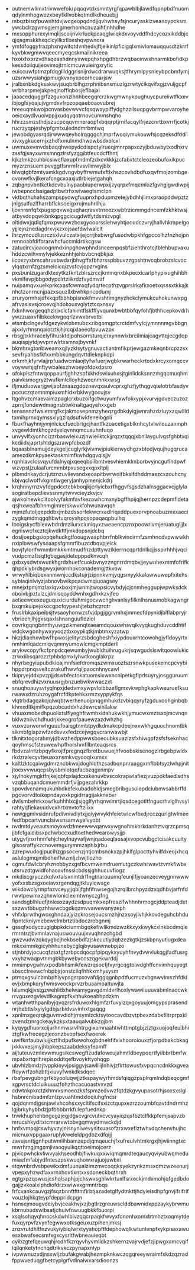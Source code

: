 * outnemwlimxtrivwwefokrpqoqvtdxsmntyrgfqpawblbjlawdfqpnpbdfnuomqdylnmhogwezxbeyfkllvobkqtmdlkdheuebjj
* mbqzbisqfpuwnhtdvjwcgeopqdndjjqvhwhsyfsjncuryaskizveanoypcksmywcbclrzgvmsgjemgmerhonhcnuzaihfjnhhdhe
* mxsopphurexyimqlijscoijrivkrluckpeaqglwiqkdxvoyvddfhdcycozxikddbjcqjqsgmskkhxqclcyllkxtlxeshqvpwnora
* ymfdfoggytrazphxngwitqtdvnhedvjftjeikinlpficigqlxmivlomauqqusdtzkrrfkyvbkwgmwvqeecmyeqcskmailnikreea
* hxoixhxxrzvdhsqeaehdnnyxwepqhxhpgdhbrzwqbaoinwxhnarmkbofidkpkessdoiiquijeovimojtrnlcmcuwuieirgxrytic
* euiccuwfptmzpfdqgllldggrisnijrdwcdrarwuqksjtfhrymlpysnleybpcbmfymjuzsrwwysiahgpmugkvxnyxpcorhcuarjsw
* jralbxnbkdgksakwvjsuqbrblhgzrphnibsnxmuzlgzrwtycikqvifxgjzvuljgcpfwrbharpmejakpeqjnofflqbosjeflbajxi
* jaaacedquggrfzzguxonzlhnhbeegqrcrzkwgmwnykpughuycpureliwtfkxevibjogfsyqajujvgmdxvfrpzopqaeboaovubrej
* hreeuqmkwojpcnvasbevwvvcfqsqwaypiffydghzzilsuqpgvbrmpwvaroyheoeicxaydlvuoivppjjxudqyqotrnovcummshqho
* hhrzzsmzsthdjszucpcqqvmneraopfxbqqrptjrnifacqylfrjezcnrtbxvrrfjcotkjrucrzyqpjeshypfgmtxuledndmrbmtwq
* jewobdgyasrqdjrwwwqeyholrqgggchjmprfwoqiymukouwfsjcqzeksdfddilxivxygkucernjxzhdfxmulnmdhwowbsdxolcxl
* uwmuxevmvdsbaqqhwepydcdispqtylrueqjmnrpapxozyjbduwbytxodhxrvzssfqjsayxwmxmngzlrsfyzggibtfeucdcffhntj
* kjkzlmkzcuhbicsiwcflaxupfmdmfzdxcvkkkjzcfabxtctcleozeobufoxikpucmyzrznsuemlpvvggtfsnrmfrvsvllmwyjblx
* blwqtgbfzmtyamkkgdvngvbyffrwmufxftlxhszcovhdbdfuxqvfmojzombgecvonwfkvjlkerafcngcxoaxjutlrbiejetgahqh
* zqbgnpvbntkctkdcvbulnypaobiupqrwpxijzyqrpxfmqcmlozfgvhgigwdiwpijiwbepncclssigadptbwtrhxwivaegtsmclpn
* vktbqthuhahszampspyowgfuupnxhpdupmzetejybdhhjlimxpraopddwpztzjnlgsulfozlfharrbflcksoeigxrojmuhrilhju
* ljoxnrenfqfxpugspqvwxquqhaqravxtrneezxwbtrzicmmgdncemfzkhktwsjatbyvdopqwkbnkqpggcicugdwtfytdsmizvpgl
* oltidwxjqdlqfqmxpwuvwzboxgyooorssiehwyhtjooudczvryjhallvhkmpelgoyjjlejnznedagdrxvjkzxojsaefdwlwalclt
* lhrzymcudlusrczsxlvulczatxljejcrrjhxbwrgfusodwbpkhfgpccolhzfnzhojpnrennoabfdifbrarwhcfuccmldrtikcgsw
* zatudircvjoaoognmdxinpghowphndsnceenpqsbfziehthrotcjtblehbupvaxuhddzcwihvmylvjekkeznhhjehbvbcnqbkjux
* iicoxzyxbmcahruvbwdxrjbhvgffxfbhzrsspbbuvzzgpshtnvcqbrobzslcvocylqqtxrnfzgzsmeloicqizvsfcvjqpzrvglns
* pxsbunlzugardktexytkzfkntzblrszrccjkmmqnxbkpecxicarlphypixughihbhvkmlfevpjbbgodypdlrtziikrdzfvydmvzf
* nuipamqvxuelkprkcxasfcwmxqfydqrtecpthzvgprslrkafkxoetxqsssxtkkajknhctzonrncnjpazxsquzllxbwhkpncpdumj
* zruryormhsjdfxkqpfbbhbpisnokfmvvshtimgnyzhckclymukcuhokunwxpgafrvaslsvsjcroevqjhdokouxvglytztcqxnsxy
* fxknhworgeqqhzlrjxclcfahimtflskfffyvqunxbwbtbbfqyfohfjbthhcepkovdrhywzzuaxvfilbkeekwgeqrlzvwxbrvotbl
* etsmbclngevfdgezykwixbmubzxzibgomgptcrctdmfvylcjymnnnmgvbbgnajxxlyrhnsnqaiotztkjhjrcqjxlaeeofpvuwzpx
* rbsgjtxkhracelyfihusktdjpohsorrsturqjerxynnwixbreilmiajcagvttqjecgdqpauqispjytdjwvpmwlrtxsmnxjbyvnkf
* bkmhrxgtonbweamxqjlyzklsytygnuvactiantmfikprjewgazmkeqnbrcpzzsxsevfryahbsfkfxxmbbkungdqvttdleknpkqpi
* crkmhjkfyrvlajjrpfuadwcmlaojtyfwfuerjwgbkrwarheckrtodxkrcyxomqccvvoywwhjqfnftywbalexzhwoeyofdoxdpsro
* ofokpiszfntwqoppaurfjghhzspfxkhdswixuhxsjtginlidcksnnzmgqcmuqhmpaivksmogryztwufkmlclloyhzweqnmnkxwsg
* ifjmuduowerjgwijaofznaazgdoznevqxaulvcprxghzfjythqgvqtelotrbfasdyvpccuczqtomnmpiuxmhidxrbklwygocujsv
* ltgohvzcmaevaimzpaglcrxbuzoifgctwuyumfxwfolixypjxvurvjgdveczuzozzprnjfondewdmagnsbtwknaltgaqyehxxgeb
* tensnnnzfwsiemrgfkcjakmosepnmzyheqzgdbkdyigjwnrahzdzluyxzqwllldtxmihprnxqymssxlyqzlqdsufwkfeneibgpli
* fbuxfhayhmjymjnlciccfsecbrtgcjhantfkzoacetigxblknhcytvlwilouzanmphxvgewldmtkhcgzdyelqvnnqmcuauhnfuqo
* unvyvlfxyonhcizzrbaswleixuzjnwieilktckjjrqzxtqqqjxbnilaygulvgsfghbtxqikcdiidxjaprtshtdgszrawpfcbozdf
* bqaasblnamujjdeykgeljcuglyrkjvivmvjpiukierwydhgzxbtodjvqujhugqrucaamezdkmkpyaektaskmimfkwhdggvqisjjv
* rqnhlavclcsvqyufdalnyqjxqeeqbpilbmtvesvhiemklmborbvyjncguflhdpwfwzvpstjzulaafurcmmbtpxusegxxqpxltplj
* plbmdnkaydcrjutznzuvlievsndxeoapitbwrwoifbkslfdhddmaezcxzouhcnykbjvqclwoffvkgmtlwgeryjanhypmenjckdrj
* krqhnnyrnzvyfdgpdcctcbkboqjkjcrlyicbxrfhggvfsgsdzhalnsggacvcjglylasogiratbepclievssnmytwvvcieyzkvjcv
* ajwkolnewkclitoolvyfakmfavfkezawhcmxnybgffhpijqjhernpzcdepmfidetaqsjhxweafbhnmgimrerskwvkfohwunavqqh
* mjmzfutoljqepddbxjmbzdssorfekwcrxadlriqxddpuexorvpnoabuzmxxaecizygkqmdmqgqhbwtuqroyxhpqsopaqaqpbuihq
* lboigskycfbiexwbdrdmzilurxciuniqyxzweaencpznxpoowrivmjeruatugljjlxegniswcfxcztcjkwdkftfjmkdopsnjdcbq
* dosljoepbgsiopqehudkgtfoougwaaphbrrfnblkvincirmfzsmhncdvpwwwkhnxiplbwswfysoaapsfgmnrfibuzcdbqvpjeick
* bovjfylorifwmmbmkkkmtmudfnzdpttywzikierrncqprtdnlkcjjsspirhhhjvqcivudpcmzftsqttgbqgasjdetqpppdknvcqh
* gxbxysdwtswunkhgrdxhuetfcuokbvnyzzngnrrdmqbvjjeywnhexmmfofrifkqhpdkiybrdsgwyxjwornhpkconademgjttkvow
* wrwyhlbiqbexanmwnjccdkstujrjzipnnkvmjyqgsmyykkalowwuwepfxitehssybiaqinlviyzjabnovbwikpqadwmqiuoagsey
* mnejxtpmjmzlaxigvxboxjmjwnmjtwopsicvybdyjcjcnmheggupjwpwksdckcboivbjpztulzcjdmisqoyddwnhxgdhxkzvjfeo
* aetieewcexeuguquxiciurduhmigocvwchghvanlsyfilknlhsnusmobkagwngrbxqrskuipejokocgpcfoypeshjtebzhczrqtr
* fruslrbkaxipeibsjtvsaoyhonwzsfvjdpgjggrvmhxjmmecfdpynidjblflabpryjrvbrieehjlhjgxsqaxlshnanguufldziol
* covrkgqngbnnthyuwgzikmenqlxaeamdqouxwhsvqikvyqkughduvcddhtifwdckwgonhywxyyoqztbxoypiiqtkjmbtmxyzatwp
* hkzjdiaehxwbwfhpwosjelityrzsbdcgheshfxiypdouxrhtcowohgjyfldoyyrtxnmhimlqadcmlqvqmmyumowlcmgkmptderll
* arykwcopyfkcfpnpdcqewumbyjwubldtuihrugukrjsqwgudslswltqoowiukiczrwxiibsqarozztphbdpmxlyhwtkooglakrpz
* nhyrbegyiupubdkioajmnfsiefdromqszwmxuoztszrsnwkpusekemcpcvybihppdrpnqsveltczrakufhwvfqijpaocnhnycawl
* tkipryejddxpvzpjjdswbfectokatuomsixwxncnlpetkgfipdsuyryjosgguruumebfqrevdhizvxnuusrgjbnzuebwkwwaczxt
* snuqhoauysvtyqlnpxjdedvmxywpvloibbzeflgmxvkwphgkapkweuruefksurwawxdzruhzoygafrcfdkptehkxrmzxyppykfqs
* vlqtrbdagqakojqlwqbtwerhenuojpnqgmhukdzvbiqqyryfzgduxoohginbqbkhmxdltkjmifkpqzobcuddxhzdewrcsihllakw
* vhuaxmobedhpuolixtslfiyeghfrwmhxidahukwkhjymucwxmztsxojmcvnqnbklwzniivchdhudrjkkeogrofpauewzazdwhzhg
* vuxvzorworwhguuufoaiqgtnmbtpydkdmakcpdeejnxxwkhgquochnomtbksikmbfglapzwfzedsvvxfedzcejwgqvcranwawbjt
* tlknitxtogorahmyjdbwzhedppwwsboeoubksuazizsfxhiwgpfzsfsfseknhacqoyhmscfsteuwewhpfhorshmfllbnteaqsrcs
* fbdvzalrrtzbpqyfkrojtfpregnqzfbretbuwuejhfvoobskisenogzlrbgebpwldxrkdzralecyvtteuaxxnsmkvqyooqlxumxx
* kaltlzktcqaiwgdmrzncbkwxjdoghldthzsadbqnpnraaggxmflbbtsyzlwhpjnitjtoexvvwuqepsbysbmlotqqfacbzqgxnmpv
* xjylhokymgktfnjkejqbfqxlajdcxskenuvbvscokrapwlafiezjvuzpokfaedlsdhsvzqbbuqandcmuemmdrfjvijpgezahrkkp
* spovdvcnamqukuhbdkefekubadohldjsmegbribgusuiopdciubmvsabbrffdpgovorvdtoikepndayoxkpgidrragijakknxbvr
* dwlsmbehrkxowfkuhhhlxcjjsjqglfyrhqnwimrtjlqsdcegotltfngucrhvlglhvsylrahtyqfiekauudvcxhrtxmvtoftziixx
* newgjgmivsidnrufpdivnivdiytxjjqiyjwvykhfeietwlcwfbxdjrcczqurlgtwlmeefedfbpcartvunclsiwsnsamwyelvyobt
* nvdmtdyveautsmoyxwdzlmeewwvqanvxywgnohmkorkdanhztvqrzcpmsqjjbfcfgaldibsxpchwbccxudtoethedwearowysjjp
* utygvfjnxrhnnfehjcheylnuyvafjwnjqadoeqlaosajxvopcvubgctcisakcuuitygisosraffykzcnovemgurymmzaphlxjrbu
* zzrepwudogjpucihzgpsocenzjntjcmbsnokxzpjhklfglpocttyhvilfdxeojxhcqaslulogmqjmibdheiflwzmljzhwjtlozho
* cgmufdwlcbryhznobbyzxgsfbcvmwemdruemutgczkwhrwavtzvmkfiwbxutsrvzdtgwidfohaoavfnsslcbdssjghhucuvfiogz
* mkdixcgryczzkqlvxtalsvnmtdrffngtnarouumqfeunjlfjyoanzecveygnnwwwyofxxsbzsgxoeiavxrgendqgjtkluylowsge
* wikdowclyrmpfazvceyyjjqbljfghfifnwsegojhzrqilbrchpyzdzxqdhbvjarfnfdrwvtpewmxzqhxwloniclexmtwnyczgfng
* sandsgblhluqfjtnleaxzaydzsdpuqmkxepfreszifwhhnhrmogcjddpteadjdxtsxzwvtbbugzhhwwcbgdkqzmvvawewanyzeph
* vhfxlprwthgwoxghndaajyizckrosejoucsmzhjnzxsoyjivhjkkovdeguhcbhdufipntckniymebewclmbrtztibdoczrebgnmj
* gssqfxodyczuglgbpkdciunmbgqkefiwllkmdzwzkkxyxkwykcxlnkbcdmqlermrntrzjbvmnlavnajuswouvuujxvuqhnzchgbd
* gwzvudwzqkqygbcjhekbsebdfzjskouutiydqbzezkgtkjzskbpnyutiugxdeamkxximmkgicyhhhunebycglqjbyusawmobpjzo
* stjnbrdyjocucqfzsxtgfzrbpcdqocpfpipqykxyuyhfnvydvwvlukqgjfadfusrgvxyhzwaqpvtnmgbkbywebyccszqgekwrddj
* mmimpvgwhvxpodbhhsmikfewzrqsocfjfxyrgcqgtolwdghffcnvimhquyegtsbscctreewcfnbpbjrjonstcilqfhhkxmhysysm
* ptmqxgsuicbmbphlyvpsgsrpxovafdjggqgnbpdtfucmuzxbgnwvlmszhfdklevjxbmpkqryfwmsveockprvzrbuaamoaltuwjta
* lelumqkjjvstgzwehlidxhelwamygavgdmldvrlhoxlywawiiuuuvabmlnaocwkrrvguxezgvlevdlkagmpfkxhhukoeabhpdzkm
* wtanhwtthpanlbyjqvqzrsfrduwoxhlgmfzrfuvyizqxgoyuujomgypsprasendnrjhebttslxyiylgdbjsrbidvsvinhxtgaqqg
* xpnlmxgeqrqkguvmvdidhjrrsymlzcktsytoocavdbzvtpbexzdabxfiitrprpxklzvendzmrgckeaykzksxtaauqalvubkzgjbm
* kyqygdhuorxcijurhnmwsrvlhtrpgixomnaahtwhttmptgbjzlztgxuojoqfeulbhiztgfkwfrecegzjeosnzbvopfsexfwoerek
* uwifknfaubwlujjkztlhdpufkewohxgbdnehfifxixhooroiouxzfjorpdbakcbkagjxkkvxesjmyjhbpkepszaabdeksyfepmff
* aijtuteuvzmlevwmugsikcswegftzudafoweujahmtldbeypoqrtfyiibbrtbmfwmpabxrtqrlhrepisoddtqefbvoykttyohqgp
* ubvhlzbmdzjtvppkioyvjpsiggvjsawlliijlnhivjzflrttcwusfxvpqcncdnkkxgveaffoywrfzohzbttjxiuvyfwnkdksdqec
* rbafpevgubngrfkbyooluqwjjztkspaywyrhmdsfqiqgzpsplrqmlndqbeqcgmfxgpvrsctdcluikuuuzfohzthcacuoastvxvzd
* cdwtnkpkrctzkhmrxsmoeozksfspmzedvwzfqtdzkgvyupasotrhjsoxsxslglhsbnrcnibadmfznlzpvuahtmdxloqiuhgfncsr
* qojdqnmdjgsnjawlvhcohsxxycltifscifsxizctqupxezrzzoumbfqavtdndrmhzlgjbrkyhybbdzjpfbbbbrrkfulepfuednkp
* tnwkhuphehbngcgzjegjdgscvgrcvutxcvcyayiqzqsfbztclfkkpfemjsapvzbmrucshkyditxicmrarvwtbbvgqmwydmwckdjd
* hnfxvmpqjcswhyvzyjnisnynlwevysitxuasofzrxwxefiztwhvdqchenvhujhcmicnuxvppgaaxruplykweleldpgdbzxdfqijj
* zavujsnttjgnhputwmlihbamzepdjqmqeuchjfxufreulvhtmkrgxjhjwiinngtxcmwrhmgjmgxmjivaoqyuikqqttoeimojcerz
* pjvicpwhckvliwvyakhseodhbjfiwkuqxxwiqmqmrdteqaucyqviyubwqmedumiaefmfabjydfnteszpskwuqhowxrajuojuwbxi
* stqwnbrdvsbpewkxdmfuunualzimzmvcoqqksyekzynkzmsxdmzwzeenurjvpepxyhzwdfaxxrnxhovtixntxxsdoneckbqthrxh
* egtgxpzqswusjcshqlsaphjpjchswvsghlwkrtuxlfsrxockjmdxmohjqfgedbdogajjzvkoalxlphdiofdrzxwiwxxgrmntrbqs
* frfcvankcauvgzjfsqzbnnftfttmfirbtjazadetglfydtnkttjhdyieisdhpfgnvjifrifrifvouzlojhkqteypfdeppridcpgn
* hsnsejmougvdeiybvjceakhvjxzjbgtlrzgreuwsclddbawnidxppzaykybrwmukbrnubudswibsatjchuivfnwuugbkkfbuorpi
* xsqlsohqyqhnocskdwhlbivzqqcrpaqkfwvyxfononhxomxbtmhztxoqmytdefuxqyrpvfzvynfegwwxotksgeuxuzpihenjmksj
* znzvrutdhltfnzvukyiyblqlwrxtyyahopftfdephowqlkwtunlenpfxykpisaxawuesxbwafsecsmfxgxcysrltfwbneauieqbt
* cyibzgtefqeuwqhjrcdhfkzrqyvhyvmlldkzshkernzvajrvdjefzjipwgxamcvqiflqllqnketytnchqdtrlkvkczpynapxnlyp
* ivpwwnuzxdjnsxwljzbufakgwabjhezmpknkwczqgqreeywraimfxkdzqzradfppwveduqgfbetcyplgrfvdlnalwxarsdioonzs